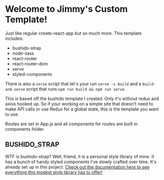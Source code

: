 # Welcome to Jimmy's Custom Template!

Just like regular create-react-app but so much more. This template includes:

- bushido-strap
- node-sass
- react-router
- react-router-dom
- serve
- styled-components

There is also a `serve` script that let's your run `serve -s build` and a `build-and-serve` script that runs `npm run build && npm run serve`.

This is based off the bushido template I created. Only it's without redux and axios hooked up. So if your working on a simple site that doesn't need to make API calls or use Redux for a global state, this is the template you want to use.

Routes are set in App.js and all components for routes are built in components folder.

## BUSHIDO_STRAP

WTF is bushido-strap? Well, friend, it is a personal style library of mine. It has a bunch of handy styled components I've slowly crafted over time. It's already set up in this project. [Check out the documentation here to see everything this modest style library has to offer!](https://www.npmjs.com/package/bushido-strap)
